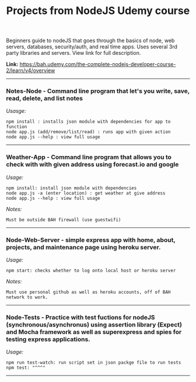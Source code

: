 <header><h1><b>Projects from NodeJS Udemy course</b></h1></header>

Beginners guide to nodeJS that goes through the basics of node, web servers, databases, security/auth, and real time apps.
Uses several 3rd party libraries and servers. View link for full description.

<b>Link:</b> <a>https://bah.udemy.com/the-complete-nodejs-developer-course-2/learn/v4/overview</a>

-------

<h3>Notes-Node - Command line program that let's you write, save, read, delete, and list notes</h3>

<i>Usasge:</i>

	npm install : installs json module with dependencies for app to function
	node app.js (add/remove/list/read) : runs app with given action
	node app.js --help : view full usage
	
-------

<h3>Weather-App - Command line program that allows you to check with with given address using forecast.io and google</h3>

<i>Usage:</i>
	
	npm install: install json module with dependencies
	node app.js -a (enter location) : get weather at give address
	node app.js --help : view full usage

<i>Notes:</i>
	
	Must be outside BAH firewall (use guestwifi)

-------

<h3>Node-Web-Server - simple express app with home, about, projects, and maintenance page using heroku server.</h3>
<i>Usage:</i>
	
	npm start: checks whether to log onto local host or heroku server

<i>Notes:</i>

	Must use personal github as well as heroku accounts, off of BAH network to work.

------- 

<h3>Node-Tests - Practice with test fuctions for  nodeJS (synchronous/asynchronus) using assertion library (Expect) and  Mocha framework as well as superexpress and spies for testing express applications.</h3>
<i>Usage:</i>

	npm run test-watch: run script set in json packge file to run tests
	npm test: "^^^"

-------

